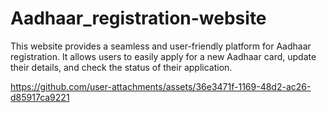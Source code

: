 # Aadhaar_registration-website
This website provides a seamless and user-friendly platform for Aadhaar registration. It allows users to easily apply for a new Aadhaar card, update their details, and check the status of their application.



https://github.com/user-attachments/assets/36e3471f-1169-48d2-ac26-d85917ca9221

